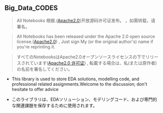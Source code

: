 ## Big_Data_CODES

> All Notebooks 根据.([Apache2.0](https://opensource.org/licenses/Apache-2.0))开放源码许可证发布。 ，如需转载，请署名。

> All Notebooks has been released under the Apache 2.0 open source license.([Apache2.0](https://opensource.org/licenses/Apache-2.0)) , Just sign My (or the original author's) name if you're reprinting it.

> すべてのNotebooksはApache2.0オープンソースライセンスの下でリリースされています([Apache2.0 许可证](https://opensource.org/licenses/Apache-2.0)) , 転載する場合は、私(または原作者)の名前を署名してください。

- This library is used to store EDA solutions, modelling code, and professional related assignments.Welcome to the discussion; don't hesitate to offer advice

- このライブラリは、EDAソリューション、モデリングコード、および専門的な関連課題を保存するために使用されます。

